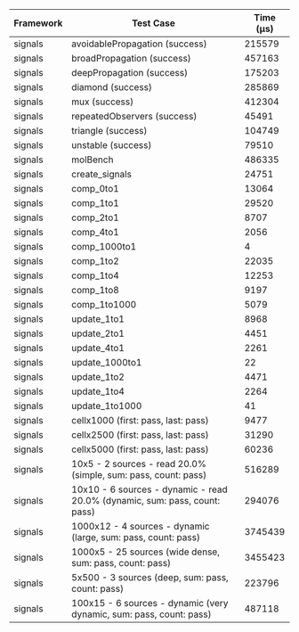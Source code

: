 | Framework | Test Case | Time (μs) |
| --- | --- | --- |
| signals | avoidablePropagation (success) | 215579 |
| signals | broadPropagation (success) | 457163 |
| signals | deepPropagation (success) | 175203 |
| signals | diamond (success) | 285869 |
| signals | mux (success) | 412304 |
| signals | repeatedObservers (success) | 45491 |
| signals | triangle (success) | 104749 |
| signals | unstable (success) | 79510 |
| signals | molBench | 486335 |
| signals | create_signals | 24751 |
| signals | comp_0to1 | 13064 |
| signals | comp_1to1 | 29520 |
| signals | comp_2to1 | 8707 |
| signals | comp_4to1 | 2056 |
| signals | comp_1000to1 | 4 |
| signals | comp_1to2 | 22035 |
| signals | comp_1to4 | 12253 |
| signals | comp_1to8 | 9197 |
| signals | comp_1to1000 | 5079 |
| signals | update_1to1 | 8968 |
| signals | update_2to1 | 4451 |
| signals | update_4to1 | 2261 |
| signals | update_1000to1 | 22 |
| signals | update_1to2 | 4471 |
| signals | update_1to4 | 2264 |
| signals | update_1to1000 | 41 |
| signals | cellx1000 (first: pass, last: pass) | 9477 |
| signals | cellx2500 (first: pass, last: pass) | 31290 |
| signals | cellx5000 (first: pass, last: pass) | 60236 |
| signals | 10x5 - 2 sources - read 20.0% (simple, sum: pass, count: pass) | 516289 |
| signals | 10x10 - 6 sources - dynamic - read 20.0% (dynamic, sum: pass, count: pass) | 294076 |
| signals | 1000x12 - 4 sources - dynamic (large, sum: pass, count: pass) | 3745439 |
| signals | 1000x5 - 25 sources (wide dense, sum: pass, count: pass) | 3455423 |
| signals | 5x500 - 3 sources (deep, sum: pass, count: pass) | 223796 |
| signals | 100x15 - 6 sources - dynamic (very dynamic, sum: pass, count: pass) | 487118 |
